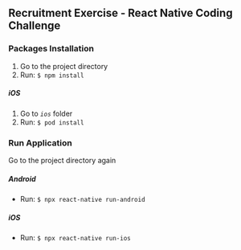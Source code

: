 ## Recruitment Exercise - React Native Coding Challenge

### Packages Installation

1. Go to the project directory
2. Run: ``` $ npm install ```

##### iOS

1. Go to  _```ios```_ folder
2. Run: ``` $ pod install ```

### Run Application
Go to the project directory again

##### Android

- Run: ``` $ npx react-native run-android ```

##### iOS

- Run: ``` $ npx react-native run-ios ```
